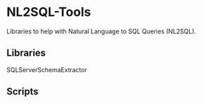 # NL2SQL-Tools
Libraries to help with Natural Language to SQL Queries (NL2SQL).

## Libraries
SQLServerSchemaExtractor

## Scripts
